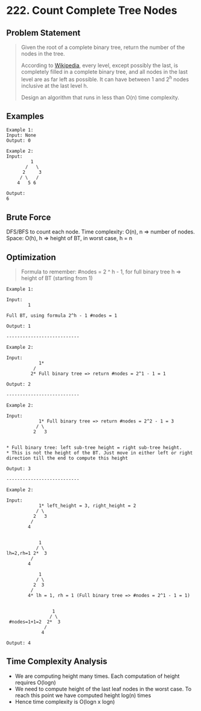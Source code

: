 # 222. Count Complete Tree Nodes

## Problem Statement

> Given the root of a complete binary tree, return the number of the nodes in the tree.
>
> According to [Wikipedia](https://en.wikipedia.org/wiki/Binary_tree#Types_of_binary_trees), every level, except possibly the last, is completely filled in a complete binary tree, and all nodes in the last level are as far left as possible. It can have between 1 and 2<sup>h</sup> nodes inclusive at the last level h.
>
> Design an algorithm that runs in less than O(n) time complexity.

## Examples

```
Example 1:
Input: None
Output: 0

Example 2:
Input:
         1
       /   \
      2     3
     / \   /
    4   5 6

Output:
6
```

## Brute Force

DFS/BFS to count each node. Time complexity: O(n), n => number of nodes. Space: O(h), h => height of BT, in worst case, h = n

## Optimization

> Formula to remember:
> #nodes = 2 ^ h - 1, for full binary tree
> h => height of BT (starting from 1)

```
Example 1:

Input:
        1

Full BT, using formula 2^h - 1 #nodes = 1

Output: 1

---------------------------

Example 2:

Input:
            1*
          /
         2* Full binary tree => return #nodes = 2^1 - 1 = 1

Output: 2

---------------------------

Example 2:

Input:
            1* Full binary tree => return #nodes = 2^2 - 1 = 3
           / \
          2   3


* Full binary tree: left sub-tree height = right sub-tree height.
* This is not the height of the BT. Just move in either left or right direction till the end to compute this height

Output: 3

---------------------------

Example 2:

Input:
            1* left_height = 3, right_height = 2
           / \
          2   3
         /
        4


            1
           / \
lh=2,rh=1 2*  3
         /
        4

            1
           / \
          2  3
         /
        4* lh = 1, rh = 1 (Full binary tree => #nodes = 2^1 - 1 = 1)


                 1
                / \
 #nodes=1+1=2  2*  3
              /
             4

Output: 4
```

## Time Complexity Analysis

- We are computing height many times. Each computation of height requires O(logn)
- We need to compute height of the last leaf nodes in the worst case. To reach this point we have computed height log(n) times
- Hence time complexity is O(logn x logn)
